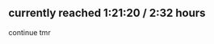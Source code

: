 ## currently reached 1:21:20 / 2:32 hours

continue tmr

<!-- Issue: height of the sidebar contact next is static px not dynamic %, not working well with small devices -->
